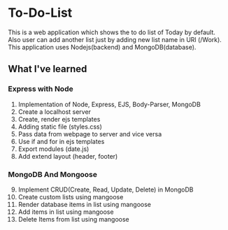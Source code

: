 # To-Do-List
This is a web application which shows the to do list of Today by default. Also user can add another list just by adding new list name in URl (/Work). This application uses Nodejs(backend) and MongoDB(database).


## What I've learned

  ### Express with Node
  1. Implementation of Node, Express, EJS, Body-Parser, MongoDB
  2. Create a localhost server
  3. Create, render ejs templates
  4. Adding static file (styles.css)
  5. Pass data from webpage to server and vice versa
  6. Use if and for in ejs templates
  7. Export modules (date.js)
  8. Add extend layout (header, footer)
  
  ### MongoDB And Mongoose
  9. Implement CRUD(Create, Read, Update, Delete) in MongoDB
  13. Create custom lists using mangoose
  10. Render database items in list using mangoose
  11. Add items in list using mangoose
  12. Delete Items from list using mangoose
  
